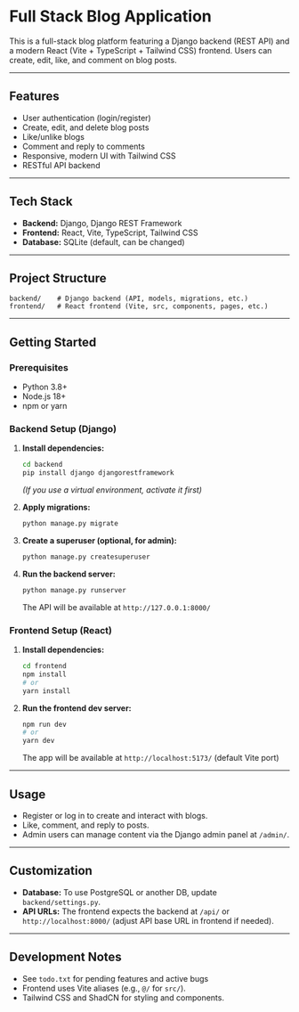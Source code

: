 # Full Stack Blog Application

This is a full-stack blog platform featuring a Django backend (REST API) and a modern React (Vite + TypeScript + Tailwind CSS) frontend. Users can create, edit, like, and comment on blog posts.

---

## Features

- User authentication (login/register)
- Create, edit, and delete blog posts
- Like/unlike blogs
- Comment and reply to comments
- Responsive, modern UI with Tailwind CSS
- RESTful API backend

---

## Tech Stack

- **Backend:** Django, Django REST Framework
- **Frontend:** React, Vite, TypeScript, Tailwind CSS
- **Database:** SQLite (default, can be changed)

---

## Project Structure

```
backend/    # Django backend (API, models, migrations, etc.)
frontend/   # React frontend (Vite, src, components, pages, etc.)
```

---

## Getting Started

### Prerequisites

- Python 3.8+
- Node.js 18+
- npm or yarn

### Backend Setup (Django)

1. **Install dependencies:**

   ```bash
   cd backend
   pip install django djangorestframework
   ```

   _(If you use a virtual environment, activate it first)_

2. **Apply migrations:**

   ```bash
   python manage.py migrate
   ```

3. **Create a superuser (optional, for admin):**

   ```bash
   python manage.py createsuperuser
   ```

4. **Run the backend server:**
   ```bash
   python manage.py runserver
   ```
   The API will be available at `http://127.0.0.1:8000/`

### Frontend Setup (React)

1. **Install dependencies:**

   ```bash
   cd frontend
   npm install
   # or
   yarn install
   ```

2. **Run the frontend dev server:**
   ```bash
   npm run dev
   # or
   yarn dev
   ```
   The app will be available at `http://localhost:5173/` (default Vite port)

---

## Usage

- Register or log in to create and interact with blogs.
- Like, comment, and reply to posts.
- Admin users can manage content via the Django admin panel at `/admin/`.

---

## Customization

- **Database:** To use PostgreSQL or another DB, update `backend/settings.py`.
- **API URLs:** The frontend expects the backend at `/api/` or `http://localhost:8000/` (adjust API base URL in frontend if needed).

---

## Development Notes

- See `todo.txt` for pending features and active bugs
- Frontend uses Vite aliases (e.g., `@/` for `src/`).
- Tailwind CSS and ShadCN for styling and components.